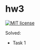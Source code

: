 # hw3

[![MIT license](https://img.shields.io/badge/license-MIT-blue.svg)](https://github.com/Walingar/fp-homework/blob/master/hw3/LICENSE)

Solved: 
  * Task 1